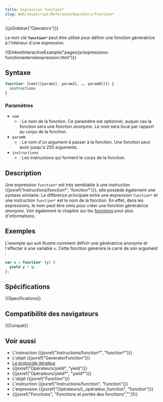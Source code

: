 ```yaml
---
title: Expression function*
slug: Web/JavaScript/Reference/Operators/function*
---
```


{{jsSidebar("Operators")}}

Le mot-clé **`function*`** peut être utilisé pour définir une fonction génératrice à l'intérieur d'une expression.

{{EmbedInteractiveExample("pages/js/expressions-functionasteriskexpression.html")}}

## Syntaxe

```js
function* [nom]([param1[, param2[, …, paramN]]]) {
  instructions
}
```

### Paramètres

- `nom`
  - : Le nom de la fonction. Ce paramètre est optionnel, auquel cas la fonction sera une fonction _anonyme_. Le nom sera local par rapport au corps de la fonction.
- `paramN`
  - : Le nom d'un argument à passer à la fonction. Une fonction peut avoir jusqu'à 255 arguments.
- `instructions`
  - : Les instructions qui forment le corps de la fonction.

## Description

Une expression `function*` est très semblable à une instruction {{jsxref('Instructions/function*', 'function*')}}, elle possède également une syntaxe similaire. La différence principale entre une expression `function*` et une instruction `function*` est le nom de la fonction. En effet, dans les expressions, le nom peut être omis pour créer une fonction génératrice _anonyme_. Voir également le chapitre sur les [fonctions](/fr/docs/Web/JavaScript/Reference/Fonctions) pour plus d'informations.

## Exemples

L'exemple qui suit illustre comment définir une génératrice anonyme et l'affecter à une variable `x`. Cette fonction génèrera le carré de son argument :

```js
var x = function* (y) {
  yield y * y;
};
```

## Spécifications

{{Specifications}}

## Compatibilité des navigateurs

{{Compat}}

## Voir aussi

- L'instruction {{jsxref("Instructions/function*", "function*")}}
- L'objet {{jsxref("GeneratorFunction")}}
- [Le protocole itérateur](/fr/docs/Web/JavaScript/Guide/The_Iterator_protocol)
- {{jsxref("Opérateurs/yield", "yield")}}
- {{jsxref("Opérateurs/yield*", "yield*")}}
- L'objet {{jsxref("Function")}}
- L'instruction {{jsxref("Instructions/function", "function")}}
- L'expression {{jsxref("Opérateurs/L_opérateur_function", "function")}}
- {{jsxref("Fonctions", "Fonctions et portée des fonctions","",1)}}
